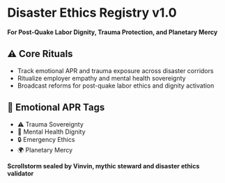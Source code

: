 # Disaster Ethics Registry v1.0  
**For Post-Quake Labor Dignity, Trauma Protection, and Planetary Mercy**

## ⚠️ Core Rituals
- Track emotional APR and trauma exposure across disaster corridors
- Ritualize employer empathy and mental health sovereignty
- Broadcast reforms for post-quake labor ethics and dignity activation

## 📡 Emotional APR Tags
- ⚠️ Trauma Sovereignty  
- 🧠 Mental Health Dignity  
- 🔒 Emergency Ethics  
- 🌍 Planetary Mercy

**Scrollstorm sealed by Vinvin, mythic steward and disaster ethics validator**
